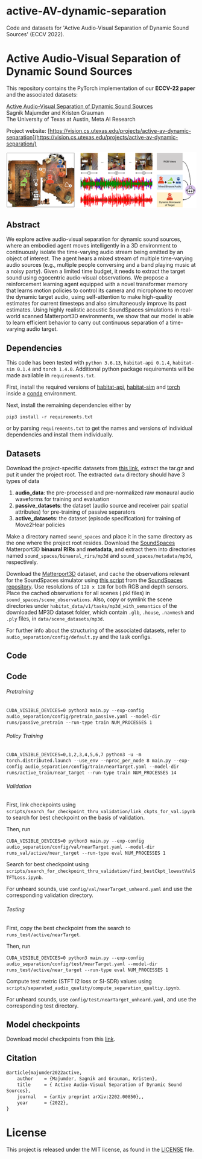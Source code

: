 # active-AV-dynamic-separation
Code and datasets for 'Active Audio-Visual Separation of Dynamic Sound Sources' (ECCV 2022).

# Active Audio-Visual Separation of Dynamic Sound Sources
This repository contains the PyTorch implementation of our **ECCV-22 paper** and the associated datasets: 

[Active Audio-Visual Separation of Dynamic Sound Sources](https://vision.cs.utexas.edu/projects/active-av-dynamic-separation)<br />
Sagnik Majumder and Kristen Grauman<br />
The University of Texas at Austin, Meta AI Research

Project website: [https://vision.cs.utexas.edu/projects/active-av-dynamic-separation](https://vision.cs.utexas.edu/projects/active-av-dynamic-separation/)

<p align="center">
  <img src="gfx/concept.png">
</p>

## Abstract
We explore active audio-visual separation for dynamic sound sources, where an embodied agent moves intelligently in a 3D environment to continuously isolate the time-varying audio stream being emitted by an object of interest. The agent hears a mixed stream of multiple time-varying audio sources (e.g., multiple people conversing and a band playing music at a noisy party). Given a limited time budget, it needs to extract the target sound using egocentric audio-visual observations. We propose a reinforcement learning agent equipped with a novel transformer memory that learns motion policies to control its camera and microphone to recover the dynamic target audio, using self-attention to make high-quality estimates for current timesteps and also simultaneously improve its past estimates. Using highly realistic acoustic SoundSpaces simulations in real-world scanned Matterport3D environments, we show that our model is able to learn efficient behavior to carry out continuous separation of a time-varying audio target.

## Dependencies
This code has been tested with ```python 3.6.13```, ```habitat-api 0.1.4```, ```habitat-sim 0.1.4``` and ```torch 1.4.0```. Additional python package requirements will be made available in ```requirements.txt```.   
  
First, install the required versions of [habitat-api](https://github.com/facebookresearch/habitat-lab), [habitat-sim](https://github.com/facebookresearch/habitat-sim) and [torch](https://pytorch.org/) inside a [conda](https://www.anaconda.com/) environment. 

Next, install the remaining dependencies either by 
```
pip3 install -r requirements.txt
``` 
or by parsing ```requirements.txt``` to get the names and versions of individual dependencies and install them individually.

## Datasets
Download the project-specific datasets from [this link](https://tinyurl.com/bdd7u83r), extract the tar.gz and put it under the project root. The extracted ```data``` directory should have 3 types of data
1. **audio_data**: the pre-processed and pre-normalized raw monaural audio waveforms for training and evaluation    
2. **passive_datasets**: the dataset (audio source and receiver pair spatial attributes) for pre-training of passive separators    
3. **active_datasets**: the dataset (episode specification) for training of Move2Hear policies   
 
Make a directory named ```sound_spaces``` and place it in the same directory as the one where the project root resides. Download the [SoundSpaces](https://github.com/facebookresearch/sound-spaces/blob/main/soundspaces/README.md) Matterport3D **binaural RIRs** and **metadata**, and extract them into directories named ```sound_spaces/binaural_rirs/mp3d``` and ```sound_spaces/metadata/mp3d```, respectively.    
     
Download the [Matterport3D](https://niessner.github.io/Matterport/) dataset, and cache the observations relevant for the SoundSpaces simulator using [this script](https://github.com/facebookresearch/sound-spaces/blob/main/scripts/cache_observations.py) from the [SoundSpaces repository](https://github.com/facebookresearch/sound-spaces). Use resolutions of ```128 x 128``` for both RGB and depth sensors. Place the cached observations for all scenes (.pkl files) in ```sound_spaces/scene_observations```. Also, copy or symlink the scene directories under ```habitat_data/v1/tasks/mp3d_with_semantics``` of the downloaded MP3D dataset folder, which contain ```.glb```, ```.house```, ```.navmesh``` and ```.ply``` files, in ```data/scene_datasets/mp3d```.
     
For further info about the structuring of the associated datasets, refer to ```audio_separation/config/default.py``` and the task configs.

## Code

## Code
###### Pretraining    
```
CUDA_VISIBLE_DEVICES=0 python3 main.py --exp-config audio_separation/config/pretrain_passive.yaml --model-dir runs/passive_pretrain --run-type train NUM_PROCESSES 1
```
###### Policy Training
```
CUDA_VISIBLE_DEVICES=0,1,2,3,4,5,6,7 python3 -u -m torch.distributed.launch --use_env --nproc_per_node 8 main.py --exp-config audio_separation/config/train/nearTarget.yaml --model-dir runs/active_train/near_target --run-type train NUM_PROCESSES 14
``` 
###### Validation    
First, link checkpoints using ```scripts/search_for_checkpoint_thru_validation/link_ckpts_for_val.ipynb``` to search for best checkpoint on the basis of validation.   
    
Then, run   
```
CUDA_VISIBLE_DEVICES=0 python3 main.py --exp-config audio_separation/config/val/nearTarget.yaml --model-dir runs_val/active/near_target --run-type eval NUM_PROCESSES 1
```   

Search for best checkpoint using ```scripts/search_for_checkpoint_thru_validation/find_bestCkpt_lowestValSTFTLoss.ipynb```.   
     
For unheard sounds, use ```config/val/nearTarget_unheard.yaml``` and use the corresponding validation directory.   

###### Testing        
First, copy the best checkpoint from the search to ```runs_test/active/nearTarget```.  
   
Then, run   
```
CUDA_VISIBLE_DEVICES=0 python3 main.py --exp-config audio_separation/config/test/nearTarget.yaml --model-dir runs_test/active/near_target --run-type eval NUM_PROCESSES 1
```   
    
Compute test metric (STFT l2 loss or SI-SDR) values using ```scripts/separated_audio_quality/compute_separation_qualtiy.ipynb```.      
      
For unheard sounds, use ```config/test/nearTarget_unheard.yaml```, and use the corresponding test directory.

## Model checkpoints
Download model checkpoints from this [link](https://utexas.box.com/shared/static/7jaww6xew54zv1llmfskhsiyuh3lddqx.zip).


## Citation
```
@article{majumder2022active,
    author    = {Majumder, Sagnik and Grauman, Kristen},
    title     = { Active Audio-Visual Separation of Dynamic Sound Sources},
    journal   = {arXiv preprint arXiv:2202.00850},,
    year      = {2022},
}
```

# License
This project is released under the MIT license, as found in the [LICENSE](https://github.com/SAGNIKMJR/active-av-dynamic-separation/blob/main/LICENSE) file.
